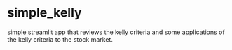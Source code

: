 # simple_kelly
 simple streamlit app that reviews the kelly criteria and some applications of the kelly criteria to the stock market. 
